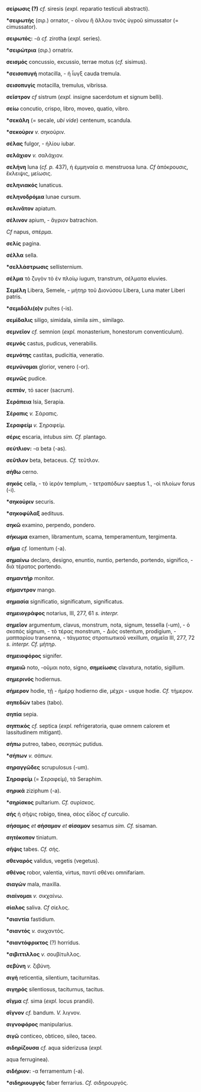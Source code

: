 **σείρωσις (?)** *cf.* siresis (*expl.* reparatio testiculi abstracti).

**\*σειρωτής** (σιρ.) ornator, - οἴνου ἢ ἄλλου τινὸς ὑγροῦ simussator (=
cimussator).

**σειρωτός:** -ά *cf.* zirotha (*expl.* series).

**\*σειρώτρια** (σιρ.) ornatrix.

**σεισμός** concussio, excussio, terrae motus (*cf.* sisimus).

**\*σεισοπυγή** motacilla, - ἡ ἶυγξ cauda tremula.

**σεισοπυγίς** motacilla, tremulus, vibrissa.

**σεῖστρον** *cf* sistrum (*expl.* insigne sacerdotum et signum belli).

**σείω** concutio, crispo, libro, moveo, quatio, vibro.

**\*σεκάλη** (= secale, *ubi vide*) centenum, scandula.

**\*σεκούριν** *v.* σηκούριν.

**σέλας** fulgor, - ἡλίου iubar.

**σελάχιον** *v.* σαλάχιον.

**σελήνη** luna (*cf. p.* 437), ἡ ἐμμηναία σ. menstruosa luna. *Cf*
ἀπόκρουσις, ἔκλειψις, μείωσις.

**σεληνιακός** lunaticus.

**σεληνοδρόμια** lunae cursum.

**σελινᾶτον** apiatum.

**σέλινον** apium, - ἄγριον batrachion.

*Cf* napus, σπέρμα.

**σελίς** pagina.

**σέλλα** sella.

**\*σελλάστρωσις** sellisternium.

**σέλμα** τὸ ζυγὸν τὸ ἐν πλοίῳ iugum, transtrum, σέλματα eluvies.

**Σεμέλη** Libera, Semele, - μήτηρ τοῦ Διονύσου Libera, Luna mater
Liberi patris.

**\*σεμιδάλι(ο)ν** pultes (-is).

**σεμίδαλις** siligo, simidala, simila *sim.*, similago.

**σεμνεῖον** *cf.* semnion (*expl.* monasterium, honestorum
conventiculum).

**σεμνός** castus, pudicus, venerabilis.

**σεμνότης** castitas, pudicitia, veneratio.

**σεμνύνομαι** glorior, venero (-or).

**σεμνῶς** pudice.

**σεπτόν**, τό sacer (sacrum).

**Σεράπεια** Isia, Serapia.

**Σέραπις** *v.* Σάραπις.

**Σεραφείμ** *v.* Σηραφείμ.

**σέρις** escaria, intubus *sim. Cf.* plantago.

**σεύτλιον:** -α beta (-as).

**σεῦτλον** beta, betaceus. *Cf.* τεῦτλον.

**σήθω** cerno.

**σηκός** cella, - τὸ ἱερόν templum, - τετραπόδων saeptus 1., -οὶ πλοίων
forus (-i).

**\*σηκούριν** securis.

**\*σηκοφύλαξ** aedituus.

**σηκῶ** examino, perpendo, pondero.

**σήκωμα** examen, libramentum, scama, temperamentum, tergimenta.

**σῆμα** *cf.* lomentum (-a).

**σημαίνω** declaro, designo, enuntio, nuntio, pertendo, portendo,
significo, - διὰ τέρατος portendo.

**σημαντήρ** monitor.

**σήμαντρον** mango.

**σημασία** significatio, significatum, significatus.

**σημειογράφος** notarius, III, 277, 61 *s. interpr.*

**σημεῖον** argumentum, clavus, monstrum, nota, signum, tessella
(-um), - ὁ σκοπός signum, - τὸ τέρας monstrum, - Διὸς ostentum,
prodigium, - μαππαρίου transenna, - τάγματος στρατιωτικοῦ vexillum,
σημεῖα III, 277, 72 *s. interpr. Cf.* μήτηρ.

**σημειοφόρος** signifer.

**σημειῶ** noto, -οῦμαι noto, signo, **σημείωσις** clavatura, notatio,
sigillum.

**σημερινός** hodiernus.

**σήμερον** hodie, τῇ - ἡμέρᾳ hodierno die, μέχρι - usque hodie. *Cf.*
τήμερον.

**σηπεδών** tabes (tabo).

**σηπία** sepia.

**σηπτικός** *cf.* septica (*expl.* refrigeratoria, quae omnem calorem
et lassitudinem mitigant).

**σήπω** putreo, tabeo, σεσηπώς putidus.

**\*σήπων** *v.* σάπων.

**σηραγγῶδες** scrupulosus (-um).

**Σηραφείμ** (= Σεραφείμ), τά Seraphim.

**σηρικά** ziziphum (-a).

**\*σηρίσκος** pultarium. *Cf.* συρίσκος.

**σής** ἡ σῆψις robigo, tinea, σέος εἶδος *cf* curculio.

**σήσαμος** *et* **σήσαμον** *et* **σίσαμον** sesamus *sim. Cf.*
sisaman.

**σητόκοπον** tiniatum.

**σῆψις** tabes. *Cf.* σής.

**σθεναρός** validus, vegetis (vegetus).

**σθένος** robor, valentia, virtus, παντὶ σθένει omnifariam.

**σιαγών** mala, maxilla.

**σιαίνομαι** *v.* σικχαίνω.

**σίαλος** saliva. *Cf* σίελος.

**\*σιαντία** fastidium.

**\*σιαντός** *v.* σικχαντός.

**\*σιαντόφρικτος** (?) horridus.

**\*σιβιττιλλος** *v.* σουβίτυλλος.

**σεβύνη** *v.* ζιβύνη.

**σιγή** reticentia, silentium, taciturnitas.

**σιγηρός** silentiosus, taciturnus, tacitus.

**σῖγμα** *cf.* sima (*expl.* locus prandii).

**σῖγνον** *cf.* bandum. *V.* λιγνον.

**σιγνοφόρος** manipularius.

**σιγῶ** conticeo, obticeo, sileo, taceo.

**σιδηρίζουσα** *cf.* aqua siderizusa (*expl.*

aqua ferruginea).

**σιδήριον:** -α ferramentum (-a).

**\*σιδηριουργός** faber ferrarius. *Cf.* σιδηρουργός.
